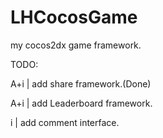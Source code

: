 LHCocosGame
================

my cocos2dx game framework.

TODO:

A+i | add share framework.(Done)

A+i | add Leaderboard framework.

i | add comment interface.